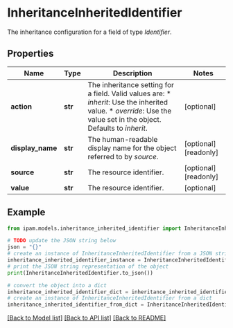 # InheritanceInheritedIdentifier

The inheritance configuration for a field of type _Identifier_.

## Properties

Name | Type | Description | Notes
------------ | ------------- | ------------- | -------------
**action** | **str** | The inheritance setting for a field.  Valid values are: * _inherit_: Use the inherited value. * _override_: Use the value set in the object.  Defaults to _inherit_. | [optional] 
**display_name** | **str** | The human-readable display name for the object referred to by _source_. | [optional] [readonly] 
**source** | **str** | The resource identifier. | [optional] [readonly] 
**value** | **str** | The resource identifier. | [optional] 

## Example

```python
from ipam.models.inheritance_inherited_identifier import InheritanceInheritedIdentifier

# TODO update the JSON string below
json = "{}"
# create an instance of InheritanceInheritedIdentifier from a JSON string
inheritance_inherited_identifier_instance = InheritanceInheritedIdentifier.from_json(json)
# print the JSON string representation of the object
print(InheritanceInheritedIdentifier.to_json())

# convert the object into a dict
inheritance_inherited_identifier_dict = inheritance_inherited_identifier_instance.to_dict()
# create an instance of InheritanceInheritedIdentifier from a dict
inheritance_inherited_identifier_from_dict = InheritanceInheritedIdentifier.from_dict(inheritance_inherited_identifier_dict)
```
[[Back to Model list]](../README.md#documentation-for-models) [[Back to API list]](../README.md#documentation-for-api-endpoints) [[Back to README]](../README.md)


